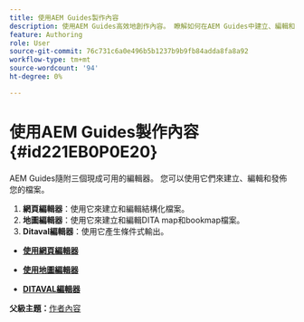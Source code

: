 ```yaml
---
title: 使用AEM Guides製作內容
description: 使用AEM Guides高效地創作內容。 瞭解如何在AEM Guides中建立、編輯和發佈檔案。
feature: Authoring
role: User
source-git-commit: 76c731c6a0e496b5b1237b9b9fb84adda8fa8a92
workflow-type: tm+mt
source-wordcount: '94'
ht-degree: 0%

---
```


# 使用AEM Guides製作內容 {#id221EB0P0E20}

AEM Guides隨附三個現成可用的編輯器。 您可以使用它們來建立、編輯和發佈您的檔案。

1. **網頁編輯器**：使用它來建立和編輯結構化檔案。
1. **地圖編輯器**：使用它來建立和編輯DITA map和bookmap檔案。
1. **Ditaval編輯器**：使用它產生條件式輸出。

- **[使用網頁編輯器](web-editor.md)**

- **[使用地圖編輯器](map-editor.md)**

- **[DITAVAL編輯器](ditaval-editor.md)**


**父級主題：**[&#x200B;作者內容](authoring-content.md)
